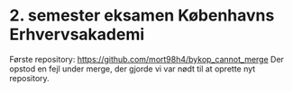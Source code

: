 # 2. semester eksamen Københavns Erhvervsakademi
Første repository: https://github.com/mort98h4/bykop_cannot_merge 
Der opstod en fejl under merge, der gjorde vi var nødt til at oprette nyt repository. 
